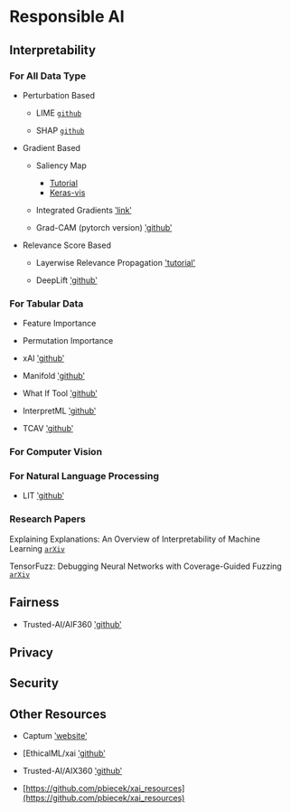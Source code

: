 # Responsible AI

## Interpretability

### For All Data Type

* Perturbation Based
   * LIME [`github`](https://github.com/marcotcr/lime)
  
   * SHAP [`github`](https://github.com/slundberg/shap)

* Gradient Based

   * Saliency Map
      * [Tutorial](https://www.kaggle.com/ernie55ernie/mnist-with-keras-visualization-and-saliency-map)
      * [Keras-vis](https://raghakot.github.io/keras-vis/)

   * Integrated Gradients [‵link‵](https://www.tensorflow.org/tutorials/interpretability/integrated_gradients)
  
   * Grad-CAM (pytorch version) [‵github‵](https://github.com/jacobgil/pytorch-grad-cam)
  
* Relevance Score Based
    
   * Layerwise Relevance Propagation ['tutorial'](https://towardsdatascience.com/indepth-layer-wise-relevance-propagation-340f95deb1ea)

   * DeepLift [‵github‵](https://github.com/kundajelab/deeplift)

### For Tabular Data

* Feature Importance

* Permutation Importance

* xAI [‵github‵](https://github.com/EthicalML/xai)

* Manifold [‵github‵](https://github.com/uber/manifold#manifold)

* What If Tool [‵github‵](https://pair-code.github.io/what-if-tool/)

* InterpretML [‵github‵](https://github.com/interpretml/interpret)

* TCAV [‵github‵](https://github.com/tensorflow/tcav)


### For Computer Vision



### For Natural Language Processing

* LIT [‵github‵](https://github.com/PAIR-code/lit)


### Research Papers

Explaining Explanations: An Overview of Interpretability of Machine Learning [`arXiv`](https://arxiv.org/abs/1806.00069)

TensorFuzz: Debugging Neural Networks with Coverage-Guided Fuzzing [`arXiv`](https://arxiv.org/abs/1807.10875)

## Fairness

* Trusted-AI/AIF360 [‵github‵](https://github.com/Trusted-AI/AIF360)

## Privacy

## Security

## Other Resources

* Captum [‵website‵](https://captum.ai/)

* [EthicalML/xai [‵github‵](https://github.com/EthicalML/xai)

* Trusted-AI/AIX360 [‵github‵](https://github.com/Trusted-AI/AIX360)

* [https://github.com/pbiecek/xai_resources](https://github.com/pbiecek/xai_resources)
